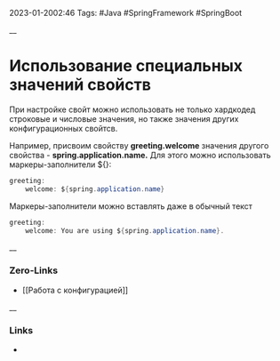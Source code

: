 2023-01-2002:46
Tags: #Java #SpringFramework #SpringBoot 

__
# Использование специальных значений свойств

При настройке свойт можно использовать не только хардкодед строковые и числовые значения, но также значения других конфигурационных свойтсв.

Например, присвоим свойству **greeting.welcome** значения другого свойства - **spring.application.name.** Для этого можно использовать маркеры-заполнители ${}:
```java
greeting:
	welcome: ${spring.application.name}
```

Маркеры-заполнители можно вставлять даже в обычный текст
```java
greeting:
	welcome: You are using ${spring.application.name}.
```
__
### Zero-Links
- [[Работа с конфигурацией]]

__
### Links
- 

